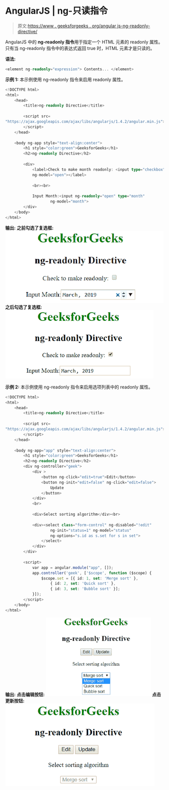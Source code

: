 # AngularJS | ng-只读指令

> 原文:[https://www . geeksforgeeks . org/angular js-ng-readonly-directive/](https://www.geeksforgeeks.org/angularjs-ng-readonly-directive/)

AngularJS 中的 **ng-readonly 指令**用于指定一个 HTML 元素的 readonly 属性。只有当 ng-readonly 指令中的表达式返回 true 时，HTML 元素才是只读的。

**语法:**

```ts
<element ng-readonly="expression"> Contents... </element> 
```

**示例 1:** 本示例使用 ng-readonly 指令来启用 readonly 属性。

```ts
<!DOCTYPE html>
<html>
    <head>
        <title>ng-readonly Directive</title>

        <script src=
"https://ajax.googleapis.com/ajax/libs/angularjs/1.4.2/angular.min.js">
        </script>
    </head>

    <body ng-app style="text-align:center">
        <h1 style="color:green">GeeksforGeeks</h1>
        <h2>ng-readonly Directive</h2>

        <div>
            <label>Check to make month readonly: <input type="checkbox"
            ng-model="open"></label>

            <br><br>

            Input Month:<input ng-readonly="open" type="month"
                    ng-model="month">
        </div>
    </body>
</html>                    
```

**输出:**
**之前勾选了复选框:**
![ngreadonly](img/b3b082dbe42a389419691ed5ca821adf.png)
**之后勾选了复选框:**
![ngreadonly](img/4a89810fe90508d292b8bf382487fb7c.png)

**示例 2:** 本示例使用 ng-readonly 指令来启用选项列表中的 readonly 属性。

```ts
<!DOCTYPE html>
<html>
    <head>
        <title>ng-readonly Directive</title>

        <script src=
"https://ajax.googleapis.com/ajax/libs/angularjs/1.4.2/angular.min.js">
        </script>
    </head>

    <body ng-app="app" style="text-align:center">
        <h1 style="color:green">GeeksforGeeks</h1>
        <h2>ng-readonly Directive</h2>
        <div ng-controller="geek">
            <div >
                <button ng-click="edit=true">Edit</button>
                <button ng-init="edit=false" ng-click="edit=false">
                    Update
                </button>                 
            </div>
            <br>

            <div>Select sorting algorithm</div><br>

            <div><select class="form-control" ng-disabled="!edit"
                    ng-init="status=1" ng-model="status"
                    ng-options="s.id as s.set for s in set">
                </select>
            </div>
        </div>

        <script>
            var app = angular.module("app", []);
            app.controller('geek', ['$scope', function ($scope) {
                $scope.set = [{ id: 1, set: 'Merge sort' },
                    { id: 2, set: 'Quick sort' },
                    { id: 3, set: 'Bubble sort' }];
            }]);
        </script>
    </body>
</html>                    
```

**输出:**
**点击编辑按钮:**
![ngreadonly](img/a606fd2533ab7d4c9cead6af70d443cc.png)
**点击更新按钮:**
![ngreadonly](img/fb000fdf9bf5fb19097590266f566cc7.png)